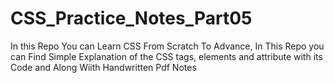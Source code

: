 # CSS_Practice_Notes_Part05
In this Repo You can Learn CSS From Scratch To Advance, In This Repo you can Find Simple Explanation of the CSS tags, elements and attribute with its Code and Along Wiith Handwritten Pdf Notes <br>
